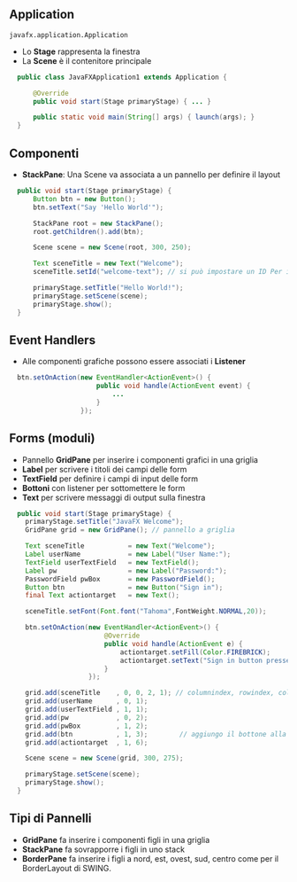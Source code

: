 ## Application
```javafx.application.Application```

  - Lo **Stage** rappresenta la finestra
  - La **Scene** è il contenitore principale

  ```Java
    public class JavaFXApplication1 extends Application {

        @Override
        public void start(Stage primaryStage) { ... }

        public static void main(String[] args) { launch(args); }
    }
  ```

## Componenti

  - **StackPane**: Una Scene va associata a un pannello per definire il layout

  ```Java
    public void start(Stage primaryStage) {
        Button btn = new Button();
        btn.setText("Say 'Hello World'");

        StackPane root = new StackPane();
        root.getChildren().add(btn);

        Scene scene = new Scene(root, 300, 250);

        Text sceneTitle = new Text("Welcome");
        sceneTitle.setId("welcome-text"); // si può impostare un ID Per i fogli di stile CSS

        primaryStage.setTitle("Hello World!");
        primaryStage.setScene(scene);
        primaryStage.show();
    }
  ```

##  Event Handlers

  - Alle componenti grafiche possono essere associati i **Listener**
  ```Java
    btn.setOnAction(new EventHandler<ActionEvent>() {
                        public void handle(ActionEvent event) {
                            ...
                        }
                    });
  ```

## Forms (moduli)

  - Pannello **GridPane** per inserire i componenti grafici in una griglia
  - **Label** per scrivere i titoli dei campi delle form
  - **TextField** per definire i campi di input delle form
  - **Bottoni** con listener per sottomettere le form
  - **Text** per scrivere messaggi di output sulla finestra

  ```Java
    public void start(Stage primaryStage) {
      primaryStage.setTitle("JavaFX Welcome");
      GridPane grid = new GridPane(); // pannello a griglia

      Text sceneTitle           = new Text("Welcome");
      Label userName            = new Label("User Name:");
      TextField userTextField   = new TextField();
      Label pw                  = new Label("Password:");
      PasswordField pwBox       = new PasswordField();
      Button btn                = new Button("Sign in");
      final Text actiontarget   = new Text();

      sceneTitle.setFont(Font.font("Tahoma",FontWeight.NORMAL,20));

      btn.setOnAction(new EventHandler<ActionEvent>() {
                          @Override
                          public void handle(ActionEvent e) {
                              actiontarget.setFill(Color.FIREBRICK);
                              actiontarget.setText("Sign in button pressed");
                          }
                      });

      grid.add(sceneTitle    , 0, 0, 2, 1); // columnindex, rowindex, column span, row span
      grid.add(userName      , 0, 1);
      grid.add(userTextField , 1, 1);
      grid.add(pw            , 0, 2);
      grid.add(pwBox         , 1, 2);
      grid.add(btn           , 1, 3);        // aggiungo il bottone alla griglia... omesso
      grid.add(actiontarget  , 1, 6);

      Scene scene = new Scene(grid, 300, 275);

      primaryStage.setScene(scene);
      primaryStage.show();
    }
  ```

## Tipi di Pannelli

  - **GridPane** fa inserire i componenti figli in una griglia
  - **StackPane** fa sovrapporre i figli in uno stack
  - **BorderPane** fa inserire i figli a nord, est, ovest, sud, centro come per il BorderLayout di SWING.

